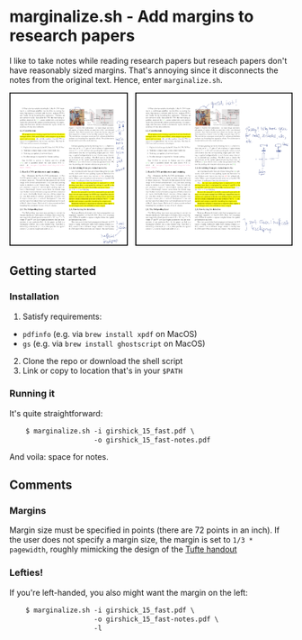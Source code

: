 marginalize.sh - Add margins to research papers
===============================================

I like to take notes while reading research papers but reseach papers don't
have reasonably sized margins. That's annoying since it disconnects the notes
from the original text. Hence, enter `marginalize.sh`.

![Before and after](https://github.com/mkirchner/marginalize.sh/blob/master/doc/before_after.png)

Getting started
---------------

### Installation

1. Satisfy requirements: 
  * `pdfinfo` (e.g. via `brew install xpdf` on MacOS)
  * `gs` (e.g. via `brew install ghostscript` on MacOS)
2. Clone the repo or download the shell script
3. Link or copy to location that's in your `$PATH`

### Running it

It's quite straightforward:

        $ marginalize.sh -i girshick_15_fast.pdf \
                         -o girshick_15_fast-notes.pdf

And voila: space for notes.


Comments
--------

### Margins

Margin size must be specified in points (there are 72 points in an inch). If
the user does not specify a margin size, the margin is set to `1/3 *
pagewidth`, roughly mimicking the design of the [Tufte handout][tufte]

### Lefties!

If you're left-handed, you also might want the margin on the left:

        $ marginalize.sh -i girshick_15_fast.pdf \
                         -o girshick_15_fast-notes.pdf \
                         -l

[tufte]: https://ctan.org/pkg/tufte-latex?lang=en

